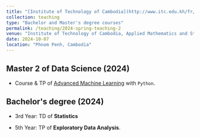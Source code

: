 ```yaml
---
title: "[Institute of Technology of Cambodia](http://www.itc.edu.kh/fr/)"
collection: teaching
type: "Bachelor and Master's degree courses"
permalink: /teaching/2024-spring-teaching-2
venue: "Institute of Technology of Cambodia, Applied Mathematics and Statistics"
date: 2024-10-07
location: "Phnom Penh, Cambodia"
---
```


## Master 2 of Data Science (2024)

- Course & TP of [Advanced Machine Learning](https://sites.google.com/view/graduate-school-of-itc/programs/master-programs/data-science) with `Python`.

## Bachelor's degree (2024)

- 3rd Year: TD of **Statistics**

- 5th Year: TP of **Exploratory Data Analysis**.
